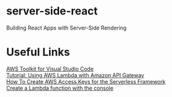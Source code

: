 # server-side-react
Building React Apps with Server-Side Rendering

# Useful Links
[AWS Toolkit for Visual Studio Code](https://docs.aws.amazon.com/toolkit-for-vscode/latest/userguide/welcome.html)  
[Tutorial: Using AWS Lambda with Amazon API Gateway](https://docs.aws.amazon.com/lambda/latest/dg/services-apigateway-tutorial.html)  
[How To Create AWS Access Keys for the Serverless Framework](https://www.youtube.com/watch?v=KngM5bfpttA)  
[Create a Lambda function with the console](https://docs.aws.amazon.com/lambda/latest/dg/getting-started-create-function.html)  
